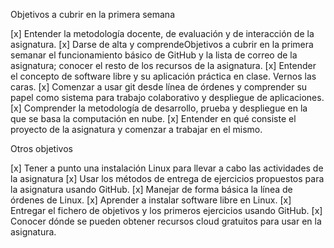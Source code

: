 Objetivos a cubrir en la primera semana

[x] Entender la metodología docente, de evaluación y de interacción de la asignatura.
[x] Darse de alta y comprendeObjetivos a cubrir en la primera semanar el funcionamiento básico de GitHub y la lista de correo de la asignatura; conocer el resto de los recursos de la asignatura.
[x] Entender el concepto de software libre y su aplicación práctica en clase.
Vernos las caras.
[x] Comenzar a usar git desde línea de órdenes y comprender su papel como sistema para trabajo colaborativo y despliegue de aplicaciones.
[x] Comprender la metodología de desarrollo, prueba y despliegue en la que se basa la computación en nube.
[x] Entender en qué consiste el proyecto de la asignatura y comenzar a trabajar en el mismo.


Otros objetivos

[x] Tener a punto una instalación Linux para llevar a cabo las actividades de la asignatura
[x] Usar los métodos de entrega de ejercicios propuestos para la asignatura usando GitHub.
[x] Manejar de forma básica la línea de órdenes de Linux.
[x] Aprender a instalar software libre en Linux.
[x] Entregar el fichero de objetivos y los primeros ejercicios usando GitHub.
[x] Conocer dónde se pueden obtener recursos cloud gratuitos para usar en la asignatura.